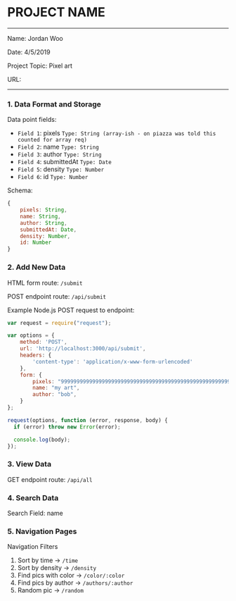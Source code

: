 
# PROJECT NAME

---

Name: Jordan Woo

Date: 4/5/2019

Project Topic: Pixel art 

URL: 

---


### 1. Data Format and Storage

Data point fields:
- `Field 1`:     pixels            `Type: String (array-ish - on piazza was told this counted for array req)`
- `Field 2`:     name              `Type: String`
- `Field 3`:     author            `Type: String`
- `Field 4`:     submittedAt       `Type: Date`
- `Field 5`:     density           `Type: Number`
- `Field 6`:     id                `Type: Number`

Schema: 
```javascript
{
    pixels: String,
    name: String,
    author: String,
    submittedAt: Date,
    density: Number,
    id: Number
}
```

### 2. Add New Data

HTML form route: `/submit`

POST endpoint route: `/api/submit`

Example Node.js POST request to endpoint: 
```javascript
var request = require("request");

var options = { 
    method: 'POST',
    url: 'http://localhost:3000/api/submit',
    headers: { 
        'content-type': 'application/x-www-form-urlencoded' 
    },
    form: { 
        pixels: "9999999999999999999999999999999999999999999999999999999999999999999992999999999999999999999999999999999999999999999999999999999999999999999999999999999992999999929999999999999999999999999999999999992999999999999999999999999999999999999999999999999999999999",
        name: "my art",
        author: "bob",
    } 
};

request(options, function (error, response, body) {
  if (error) throw new Error(error);

  console.log(body);
});
```

### 3. View Data

GET endpoint route: `/api/all`

### 4. Search Data

Search Field: name

### 5. Navigation Pages

Navigation Filters
1. Sort by time -> `/time`
2. Sort by density -> `/density`
3. Find pics with color -> `/color/:color`
4. Find pics by author -> `/authors/:author`
5. Random pic -> `/random`

